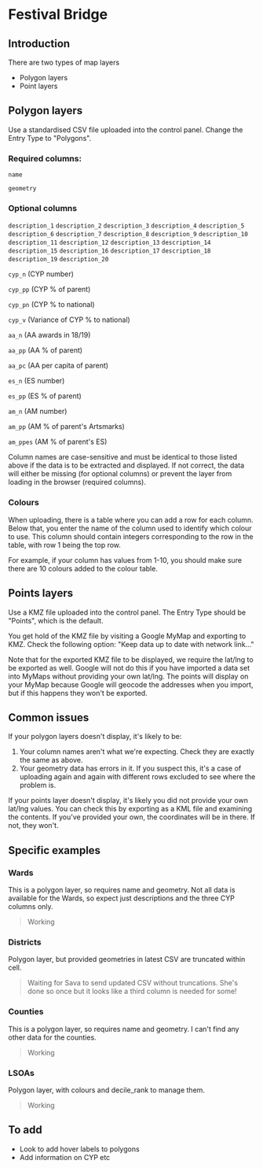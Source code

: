 # Festival Bridge

## Introduction
There are two types of map layers
- Polygon layers
- Point layers

## Polygon layers
Use a standardised CSV file uploaded into the control panel. Change the Entry Type to "Polygons".

### Required columns:
```name```

```geometry```

### Optional columns
```description_1```
```description_2```
```description_3```
```description_4```
```description_5```
```description_6```
```description_7```
```description_8```
```description_9```
```description_10```
```description_11```
```description_12```
```description_13```
```description_14```
```description_15```
```description_16```
```description_17```
```description_18```
```description_19```
```description_20```

```cyp_n``` (CYP number)

```cyp_pp``` (CYP % of parent)

```cyp_pn``` (CYP % to national)

```cyp_v``` (Variance of CYP % to national)

```aa_n``` (AA awards in 18/19)

```aa_pp``` (AA % of parent)

```aa_pc``` (AA per capita of parent)

```es_n``` (ES number)

```es_pp``` (ES % of parent)

```am_n``` (AM number)

```am_pp``` (AM % of parent's Artsmarks)

```am_ppes``` (AM % of parent's ES)


Column names are case-sensitive and must be identical to those listed above if the data is to be extracted and displayed. If not correct, the data will either be missing (for optional columns) or prevent the layer from loading in the browser (required columns).

### Colours
When uploading, there is a table where you can add a row for each column. Below that, you enter the name of the column used to identify which colour to use. This column should contain integers corresponding to the row in the table, with row 1 being the top row.

For example, if your column has values from 1-10, you should make sure there are 10 colours added to the colour table.

## Points layers
Use a KMZ file uploaded into the control panel. The Entry Type should be "Points", which is the default.

You get hold of the KMZ file by visiting a Google MyMap and exporting to KMZ. Check the following option: "Keep data up to date with network link..."

Note that for the exported KMZ file to be displayed, we require the lat/lng to be exported as well. Google will not do this if you have imported a data set into MyMaps without providing your own lat/lng. The points will display on your MyMap because Google will geocode the addresses when you import, but if this happens they won't be exported.

## Common issues
If your polygon layers doesn't display, it's likely to be:
1. Your column names aren't what we're expecting. Check they are exactly the same as above.
2. Your geometry data has errors in it. If you suspect this, it's a case of uploading again and again with different rows excluded to see where the problem is.

If your points layer doesn't display, it's likely you did not provide your own lat/lng values. You can check this by exporting as a KML file and examining the contents. If you've provided your own, the coordinates will be in there. If not, they won't.

## Specific examples
### Wards
This is a polygon layer, so requires name and geometry. Not all data is available for the Wards, so expect just descriptions and the three CYP columns only.

> Working

### Districts
Polygon layer, but provided geometries in latest CSV are truncated within cell.
> Waiting for Sava to send updated CSV without truncations. She's done so once but it looks like a third column is needed for some!

### Counties
This is a polygon layer, so requires name and geometry. I can't find any other data for the counties.

> Working

### LSOAs
Polygon layer, with colours and decile_rank to manage them.

> Working

## To add
- Look to add hover labels to polygons
- Add information on CYP etc